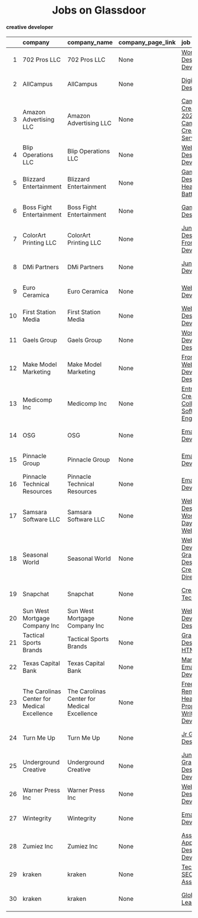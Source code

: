 
<h1 style="text-align: center;">Jobs on Glassdoor</h1>

#### creative developer
|    | company                                     | company_name                                | company_page_link   | job                                                                                                                                                                                                                                                                                                                             | job_name                                                   | job_page_link                                                                                                                                                                                                                                                      | update_time   | location         |
|---:|:--------------------------------------------|:--------------------------------------------|:--------------------|:--------------------------------------------------------------------------------------------------------------------------------------------------------------------------------------------------------------------------------------------------------------------------------------------------------------------------------|:-----------------------------------------------------------|:-------------------------------------------------------------------------------------------------------------------------------------------------------------------------------------------------------------------------------------------------------------------|:--------------|:-----------------|
|  1 | 702 Pros LLC                                | 702 Pros LLC                                | None                | [WordPress Designer Developer](https://www.glassdoor.com/partner/jobListing.htm?pos=119&ao=1136043&s=58&guid=0000017e28b77b3ebcc5e294003764ea&src=GD_JOB_AD&t=SR&vt=w&ea=1&cs=1_fa0e3d9f&cb=1641360620737&jobListingId=1007536458755&jrtk=3-0-1fokbeureu44i801-1fokbeurtu1uj800-1d64c3ac8581b8aa-)                              | WordPress Designer Developer                               | https://www.glassdoor.com/partner/jobListing.htm?pos=119&ao=1136043&s=58&guid=0000017e28b77b3ebcc5e294003764ea&src=GD_JOB_AD&t=SR&vt=w&ea=1&cs=1_fa0e3d9f&cb=1641360620737&jobListingId=1007536458755&jrtk=3-0-1fokbeureu44i801-1fokbeurtu1uj800-1d64c3ac8581b8aa- | 4d            | Las Vegas, NV    |
|  2 | AllCampus                                   | AllCampus                                   | None                | [Digital Designer](https://www.glassdoor.com/partner/jobListing.htm?pos=120&ao=1136043&s=58&guid=0000017e28b77b3ebcc5e294003764ea&src=GD_JOB_AD&t=SR&vt=w&ea=1&cs=1_8f1055f8&cb=1641360620737&jobListingId=1007540936415&jrtk=3-0-1fokbeureu44i801-1fokbeurtu1uj800-e92d967979190ddc-)                                          | Digital Designer                                           | https://www.glassdoor.com/partner/jobListing.htm?pos=120&ao=1136043&s=58&guid=0000017e28b77b3ebcc5e294003764ea&src=GD_JOB_AD&t=SR&vt=w&ea=1&cs=1_8f1055f8&cb=1641360620737&jobListingId=1007540936415&jrtk=3-0-1fokbeureu44i801-1fokbeurtu1uj800-e92d967979190ddc- | 1d            | Remote           |
|  3 | Amazon Advertising LLC                      | Amazon Advertising LLC                      | None                | [Camp CreateSDEII   2022  Campaign   Creative Services](https://www.glassdoor.com/partner/jobListing.htm?pos=129&ao=1136043&s=58&guid=0000017e28b77b3ebcc5e294003764ea&src=GD_JOB_AD&t=SR&vt=w&cs=1_de7bfca9&cb=1641360620737&jobListingId=1007541360858&jrtk=3-0-1fokbeureu44i801-1fokbeurtu1uj800-2387d067608d766e-)          | Camp CreateSDEII   2022  Campaign   Creative Services      | https://www.glassdoor.com/partner/jobListing.htm?pos=129&ao=1136043&s=58&guid=0000017e28b77b3ebcc5e294003764ea&src=GD_JOB_AD&t=SR&vt=w&cs=1_de7bfca9&cb=1641360620737&jobListingId=1007541360858&jrtk=3-0-1fokbeureu44i801-1fokbeurtu1uj800-2387d067608d766e-      | 24h           | Seattle, WA      |
|  4 | Blip Operations LLC                         | Blip Operations LLC                         | None                | [Web Designer Developer](https://www.glassdoor.com/partner/jobListing.htm?pos=108&ao=1136043&s=58&guid=0000017e28b77b3ebcc5e294003764ea&src=GD_JOB_AD&t=SR&vt=w&ea=1&cs=1_a253ca34&cb=1641360620736&jobListingId=1007539316248&jrtk=3-0-1fokbeureu44i801-1fokbeurtu1uj800-ea48f7532b941128-)                                    | Web Designer Developer                                     | https://www.glassdoor.com/partner/jobListing.htm?pos=108&ao=1136043&s=58&guid=0000017e28b77b3ebcc5e294003764ea&src=GD_JOB_AD&t=SR&vt=w&ea=1&cs=1_a253ca34&cb=1641360620736&jobListingId=1007539316248&jrtk=3-0-1fokbeureu44i801-1fokbeurtu1uj800-ea48f7532b941128- | 1d            | Remote           |
|  5 | Blizzard Entertainment                      | Blizzard Entertainment                      | None                | [Game Designer  Hearthstone   Battlegrounds](https://www.glassdoor.com/partner/jobListing.htm?pos=110&ao=1136043&s=58&guid=0000017e28b77b3ebcc5e294003764ea&src=GD_JOB_AD&t=SR&vt=w&cs=1_667fbd9b&cb=1641360620736&jobListingId=1007543820446&jrtk=3-0-1fokbeureu44i801-1fokbeurtu1uj800-b07034ab0cbecc67-)                     | Game Designer  Hearthstone   Battlegrounds                 | https://www.glassdoor.com/partner/jobListing.htm?pos=110&ao=1136043&s=58&guid=0000017e28b77b3ebcc5e294003764ea&src=GD_JOB_AD&t=SR&vt=w&cs=1_667fbd9b&cb=1641360620736&jobListingId=1007543820446&jrtk=3-0-1fokbeureu44i801-1fokbeurtu1uj800-b07034ab0cbecc67-      | 24h           | Irvine, CA       |
|  6 | Boss Fight Entertainment                    | Boss Fight Entertainment                    | None                | [Game Designer](https://www.glassdoor.com/partner/jobListing.htm?pos=106&ao=1136043&s=58&guid=0000017e28b77b3ebcc5e294003764ea&src=GD_JOB_AD&t=SR&vt=w&cs=1_3417d5ba&cb=1641360620736&jobListingId=1007525829983&jrtk=3-0-1fokbeureu44i801-1fokbeurtu1uj800-d17f470ed6f2b460-)                                                  | Game Designer                                              | https://www.glassdoor.com/partner/jobListing.htm?pos=106&ao=1136043&s=58&guid=0000017e28b77b3ebcc5e294003764ea&src=GD_JOB_AD&t=SR&vt=w&cs=1_3417d5ba&cb=1641360620736&jobListingId=1007525829983&jrtk=3-0-1fokbeureu44i801-1fokbeurtu1uj800-d17f470ed6f2b460-      | 12d           | Austin, TX       |
|  7 | ColorArt Printing  LLC                      | ColorArt Printing  LLC                      | None                | [Junior Web Designer   Front End Developer](https://www.glassdoor.com/partner/jobListing.htm?pos=105&ao=1136043&s=58&guid=0000017e28b77b3ebcc5e294003764ea&src=GD_JOB_AD&t=SR&vt=w&ea=1&cs=1_59eefc61&cb=1641360620736&jobListingId=1007523837063&jrtk=3-0-1fokbeureu44i801-1fokbeurtu1uj800-af7fcadcfc5b63c3-)                 | Junior Web Designer   Front End Developer                  | https://www.glassdoor.com/partner/jobListing.htm?pos=105&ao=1136043&s=58&guid=0000017e28b77b3ebcc5e294003764ea&src=GD_JOB_AD&t=SR&vt=w&ea=1&cs=1_59eefc61&cb=1641360620736&jobListingId=1007523837063&jrtk=3-0-1fokbeureu44i801-1fokbeurtu1uj800-af7fcadcfc5b63c3- | 13d           | Remote           |
|  8 | DMi Partners                                | DMi Partners                                | None                | [Junior Email Developer](https://www.glassdoor.com/partner/jobListing.htm?pos=102&ao=1136043&s=58&guid=0000017e28b77b3ebcc5e294003764ea&src=GD_JOB_AD&t=SR&vt=w&cs=1_f978a277&cb=1641360620735&jobListingId=1007540355359&jrtk=3-0-1fokbeureu44i801-1fokbeurtu1uj800-5023fa7fa69a50bd-)                                         | Junior Email Developer                                     | https://www.glassdoor.com/partner/jobListing.htm?pos=102&ao=1136043&s=58&guid=0000017e28b77b3ebcc5e294003764ea&src=GD_JOB_AD&t=SR&vt=w&cs=1_f978a277&cb=1641360620735&jobListingId=1007540355359&jrtk=3-0-1fokbeureu44i801-1fokbeurtu1uj800-5023fa7fa69a50bd-      | 1d            | Pennsylvania     |
|  9 | Euro Ceramica                               | Euro Ceramica                               | None                | [Web Design   Developer](https://www.glassdoor.com/partner/jobListing.htm?pos=121&ao=1136043&s=58&guid=0000017e28b77b3ebcc5e294003764ea&src=GD_JOB_AD&t=SR&vt=w&ea=1&cs=1_1ebce6ab&cb=1641360620737&jobListingId=1007530939605&jrtk=3-0-1fokbeureu44i801-1fokbeurtu1uj800-9e89a2f7df1c1b6a-)                                    | Web Design   Developer                                     | https://www.glassdoor.com/partner/jobListing.htm?pos=121&ao=1136043&s=58&guid=0000017e28b77b3ebcc5e294003764ea&src=GD_JOB_AD&t=SR&vt=w&ea=1&cs=1_1ebce6ab&cb=1641360620737&jobListingId=1007530939605&jrtk=3-0-1fokbeureu44i801-1fokbeurtu1uj800-9e89a2f7df1c1b6a- | 8d            | Boonton, NJ      |
| 10 | First Station Media                         | First Station Media                         | None                | [Web Designer Developer](https://www.glassdoor.com/partner/jobListing.htm?pos=107&ao=1136043&s=58&guid=0000017e28b77b3ebcc5e294003764ea&src=GD_JOB_AD&t=SR&vt=w&ea=1&cs=1_1736d36c&cb=1641360620736&jobListingId=1007532534242&jrtk=3-0-1fokbeureu44i801-1fokbeurtu1uj800-732526a7ce2320a3-)                                    | Web Designer Developer                                     | https://www.glassdoor.com/partner/jobListing.htm?pos=107&ao=1136043&s=58&guid=0000017e28b77b3ebcc5e294003764ea&src=GD_JOB_AD&t=SR&vt=w&ea=1&cs=1_1736d36c&cb=1641360620736&jobListingId=1007532534242&jrtk=3-0-1fokbeureu44i801-1fokbeurtu1uj800-732526a7ce2320a3- | 7d            | Remote           |
| 11 | Gaels Group                                 | Gaels Group                                 | None                | [WordPress Developer Designer](https://www.glassdoor.com/partner/jobListing.htm?pos=111&ao=1136043&s=58&guid=0000017e28b77b3ebcc5e294003764ea&src=GD_JOB_AD&t=SR&vt=w&ea=1&cs=1_4642f787&cb=1641360620736&jobListingId=1007522955614&jrtk=3-0-1fokbeureu44i801-1fokbeurtu1uj800-026e7e728c263258-)                              | WordPress Developer Designer                               | https://www.glassdoor.com/partner/jobListing.htm?pos=111&ao=1136043&s=58&guid=0000017e28b77b3ebcc5e294003764ea&src=GD_JOB_AD&t=SR&vt=w&ea=1&cs=1_4642f787&cb=1641360620736&jobListingId=1007522955614&jrtk=3-0-1fokbeureu44i801-1fokbeurtu1uj800-026e7e728c263258- | 13d           | Remote           |
| 12 | Make   Model Marketing                      | Make   Model Marketing                      | None                | [Front End Web Developer   Designer](https://www.glassdoor.com/partner/jobListing.htm?pos=130&ao=1136043&s=58&guid=0000017e28b77b3ebcc5e294003764ea&src=GD_JOB_AD&t=SR&vt=w&ea=1&cs=1_212ef790&cb=1641360620738&jobListingId=1007532568645&jrtk=3-0-1fokbeureu44i801-1fokbeurtu1uj800-f74e04069c551044-)                        | Front End Web Developer   Designer                         | https://www.glassdoor.com/partner/jobListing.htm?pos=130&ao=1136043&s=58&guid=0000017e28b77b3ebcc5e294003764ea&src=GD_JOB_AD&t=SR&vt=w&ea=1&cs=1_212ef790&cb=1641360620738&jobListingId=1007532568645&jrtk=3-0-1fokbeureu44i801-1fokbeurtu1uj800-f74e04069c551044- | 7d            | Cleveland, OH    |
| 13 | Medicomp Inc                                | Medicomp Inc                                | None                | [Entry Level   Creative and Collaborative Software Engineer](https://www.glassdoor.com/partner/jobListing.htm?pos=112&ao=1136043&s=58&guid=0000017e28b77b3ebcc5e294003764ea&src=GD_JOB_AD&t=SR&vt=w&cs=1_fce5e8bf&cb=1641360620736&jobListingId=1007532226564&jrtk=3-0-1fokbeureu44i801-1fokbeurtu1uj800-bb9c2ea4fcae9c35-)     | Entry Level   Creative and Collaborative Software Engineer | https://www.glassdoor.com/partner/jobListing.htm?pos=112&ao=1136043&s=58&guid=0000017e28b77b3ebcc5e294003764ea&src=GD_JOB_AD&t=SR&vt=w&cs=1_fce5e8bf&cb=1641360620736&jobListingId=1007532226564&jrtk=3-0-1fokbeureu44i801-1fokbeurtu1uj800-bb9c2ea4fcae9c35-      | 7d            | Melbourne, FL    |
| 14 | OSG                                         | OSG                                         | None                | [Email Developer](https://www.glassdoor.com/partner/jobListing.htm?pos=101&ao=1136043&s=58&guid=0000017e28b77b3ebcc5e294003764ea&src=GD_JOB_AD&t=SR&vt=w&ea=1&cs=1_e298a9f1&cb=1641360620735&jobListingId=1007537752729&jrtk=3-0-1fokbeureu44i801-1fokbeurtu1uj800-dc5804bf77fba1a4-)                                           | Email Developer                                            | https://www.glassdoor.com/partner/jobListing.htm?pos=101&ao=1136043&s=58&guid=0000017e28b77b3ebcc5e294003764ea&src=GD_JOB_AD&t=SR&vt=w&ea=1&cs=1_e298a9f1&cb=1641360620735&jobListingId=1007537752729&jrtk=3-0-1fokbeureu44i801-1fokbeurtu1uj800-dc5804bf77fba1a4- | 3d            | Remote           |
| 15 | Pinnacle Group                              | Pinnacle Group                              | None                | [Email Developer](https://www.glassdoor.com/partner/jobListing.htm?pos=109&ao=1136043&s=58&guid=0000017e28b77b3ebcc5e294003764ea&src=GD_JOB_AD&t=SR&vt=w&cs=1_8b79c010&cb=1641360620736&jobListingId=1007532805011&jrtk=3-0-1fokbeureu44i801-1fokbeurtu1uj800-94c34e9112a1a525-)                                                | Email Developer                                            | https://www.glassdoor.com/partner/jobListing.htm?pos=109&ao=1136043&s=58&guid=0000017e28b77b3ebcc5e294003764ea&src=GD_JOB_AD&t=SR&vt=w&cs=1_8b79c010&cb=1641360620736&jobListingId=1007532805011&jrtk=3-0-1fokbeureu44i801-1fokbeurtu1uj800-94c34e9112a1a525-      | 7d            | Dallas, TX       |
| 16 | Pinnacle Technical Resources                | Pinnacle Technical Resources                | None                | [Email Developer](https://www.glassdoor.com/partner/jobListing.htm?pos=116&ao=1136043&s=58&guid=0000017e28b77b3ebcc5e294003764ea&src=GD_JOB_AD&t=SR&vt=w&ea=1&cs=1_47e22d47&cb=1641360620737&jobListingId=1007532797014&jrtk=3-0-1fokbeureu44i801-1fokbeurtu1uj800-0a045550c6fdb9e4-)                                           | Email Developer                                            | https://www.glassdoor.com/partner/jobListing.htm?pos=116&ao=1136043&s=58&guid=0000017e28b77b3ebcc5e294003764ea&src=GD_JOB_AD&t=SR&vt=w&ea=1&cs=1_47e22d47&cb=1641360620737&jobListingId=1007532797014&jrtk=3-0-1fokbeureu44i801-1fokbeurtu1uj800-0a045550c6fdb9e4- | 7d            | Dallas, TX       |
| 17 | Samsara Software LLC                        | Samsara Software LLC                        | None                | [Web Designer for WordPress Daycare Website](https://www.glassdoor.com/partner/jobListing.htm?pos=123&ao=1136043&s=58&guid=0000017e28b77b3ebcc5e294003764ea&src=GD_JOB_AD&t=SR&vt=w&ea=1&cs=1_64bbb4d7&cb=1641360620737&jobListingId=1007538041955&jrtk=3-0-1fokbeureu44i801-1fokbeurtu1uj800-b16db5d2828e12a0-)                | Web Designer for WordPress Daycare Website                 | https://www.glassdoor.com/partner/jobListing.htm?pos=123&ao=1136043&s=58&guid=0000017e28b77b3ebcc5e294003764ea&src=GD_JOB_AD&t=SR&vt=w&ea=1&cs=1_64bbb4d7&cb=1641360620737&jobListingId=1007538041955&jrtk=3-0-1fokbeureu44i801-1fokbeurtu1uj800-b16db5d2828e12a0- | 3d            | Remote           |
| 18 | Seasonal World                              | Seasonal World                              | None                | [Web Developer   Graphic Designer  Creative Director Lead ](https://www.glassdoor.com/partner/jobListing.htm?pos=128&ao=1136043&s=58&guid=0000017e28b77b3ebcc5e294003764ea&src=GD_JOB_AD&t=SR&vt=w&ea=1&cs=1_a82048c8&cb=1641360620737&jobListingId=1007540102001&jrtk=3-0-1fokbeureu44i801-1fokbeurtu1uj800-a5e85545998c6da4-) | Web Developer   Graphic Designer  Creative Director Lead   | https://www.glassdoor.com/partner/jobListing.htm?pos=128&ao=1136043&s=58&guid=0000017e28b77b3ebcc5e294003764ea&src=GD_JOB_AD&t=SR&vt=w&ea=1&cs=1_a82048c8&cb=1641360620737&jobListingId=1007540102001&jrtk=3-0-1fokbeureu44i801-1fokbeurtu1uj800-a5e85545998c6da4- | 1d            | Jackson, NJ      |
| 19 | Snapchat                                    | Snapchat                                    | None                | [Creative Technologist](https://www.glassdoor.com/partner/jobListing.htm?pos=117&ao=1136043&s=58&guid=0000017e28b77b3ebcc5e294003764ea&src=GD_JOB_AD&t=SR&vt=w&cs=1_de03a49c&cb=1641360620737&jobListingId=1007525479176&jrtk=3-0-1fokbeureu44i801-1fokbeurtu1uj800-db6580d6afd3a426-)                                          | Creative Technologist                                      | https://www.glassdoor.com/partner/jobListing.htm?pos=117&ao=1136043&s=58&guid=0000017e28b77b3ebcc5e294003764ea&src=GD_JOB_AD&t=SR&vt=w&cs=1_de03a49c&cb=1641360620737&jobListingId=1007525479176&jrtk=3-0-1fokbeureu44i801-1fokbeurtu1uj800-db6580d6afd3a426-      | 12d           | New York, NY     |
| 20 | Sun West Mortgage Company  Inc              | Sun West Mortgage Company  Inc              | None                | [Web Developer Designer](https://www.glassdoor.com/partner/jobListing.htm?pos=103&ao=1136043&s=58&guid=0000017e28b77b3ebcc5e294003764ea&src=GD_JOB_AD&t=SR&vt=w&ea=1&cs=1_974b5671&cb=1641360620736&jobListingId=1007531086928&jrtk=3-0-1fokbeureu44i801-1fokbeurtu1uj800-a273aff80f57a8da-)                                    | Web Developer Designer                                     | https://www.glassdoor.com/partner/jobListing.htm?pos=103&ao=1136043&s=58&guid=0000017e28b77b3ebcc5e294003764ea&src=GD_JOB_AD&t=SR&vt=w&ea=1&cs=1_974b5671&cb=1641360620736&jobListingId=1007531086928&jrtk=3-0-1fokbeureu44i801-1fokbeurtu1uj800-a273aff80f57a8da- | 8d            | Guaynabo, PR     |
| 21 | Tactical Sports Brands                      | Tactical Sports Brands                      | None                | [Graphic Designer   HTML CSS](https://www.glassdoor.com/partner/jobListing.htm?pos=113&ao=1136043&s=58&guid=0000017e28b77b3ebcc5e294003764ea&src=GD_JOB_AD&t=SR&vt=w&ea=1&cs=1_6a0c863d&cb=1641360620736&jobListingId=1007523545955&jrtk=3-0-1fokbeureu44i801-1fokbeurtu1uj800-286b765a720a256f-)                               | Graphic Designer   HTML CSS                                | https://www.glassdoor.com/partner/jobListing.htm?pos=113&ao=1136043&s=58&guid=0000017e28b77b3ebcc5e294003764ea&src=GD_JOB_AD&t=SR&vt=w&ea=1&cs=1_6a0c863d&cb=1641360620736&jobListingId=1007523545955&jrtk=3-0-1fokbeureu44i801-1fokbeurtu1uj800-286b765a720a256f- | 13d           | Remote           |
| 22 | Texas Capital Bank                          | Texas Capital Bank                          | None                | [Marketing Email Developer](https://www.glassdoor.com/partner/jobListing.htm?pos=122&ao=1136043&s=58&guid=0000017e28b77b3ebcc5e294003764ea&src=GD_JOB_AD&t=SR&vt=w&cs=1_e1010a23&cb=1641360620737&jobListingId=1007535488952&jrtk=3-0-1fokbeureu44i801-1fokbeurtu1uj800-a9b68c3aa1960654-)                                      | Marketing Email Developer                                  | https://www.glassdoor.com/partner/jobListing.htm?pos=122&ao=1136043&s=58&guid=0000017e28b77b3ebcc5e294003764ea&src=GD_JOB_AD&t=SR&vt=w&cs=1_e1010a23&cb=1641360620737&jobListingId=1007535488952&jrtk=3-0-1fokbeureu44i801-1fokbeurtu1uj800-a9b68c3aa1960654-      | 5d            | Dallas, TX       |
| 23 | The Carolinas Center for Medical Excellence | The Carolinas Center for Medical Excellence | None                | [Freelance  Remote  Health Care Proposal Writer Developer](https://www.glassdoor.com/partner/jobListing.htm?pos=127&ao=1136043&s=58&guid=0000017e28b77b3ebcc5e294003764ea&src=GD_JOB_AD&t=SR&vt=w&ea=1&cs=1_34d5d1e1&cb=1641360620737&jobListingId=1007529997271&jrtk=3-0-1fokbeureu44i801-1fokbeurtu1uj800-69608ecdc6b5d55b-)  | Freelance  Remote  Health Care Proposal Writer Developer   | https://www.glassdoor.com/partner/jobListing.htm?pos=127&ao=1136043&s=58&guid=0000017e28b77b3ebcc5e294003764ea&src=GD_JOB_AD&t=SR&vt=w&ea=1&cs=1_34d5d1e1&cb=1641360620737&jobListingId=1007529997271&jrtk=3-0-1fokbeureu44i801-1fokbeurtu1uj800-69608ecdc6b5d55b- | 8d            | Cary, NC         |
| 24 | Turn Me Up                                  | Turn Me Up                                  | None                | [Jr Game Designer](https://www.glassdoor.com/partner/jobListing.htm?pos=125&ao=1136043&s=58&guid=0000017e28b77b3ebcc5e294003764ea&src=GD_JOB_AD&t=SR&vt=w&ea=1&cs=1_6b23ec82&cb=1641360620737&jobListingId=1007540967800&jrtk=3-0-1fokbeureu44i801-1fokbeurtu1uj800-32c0c48a8511445f-)                                          | Jr Game Designer                                           | https://www.glassdoor.com/partner/jobListing.htm?pos=125&ao=1136043&s=58&guid=0000017e28b77b3ebcc5e294003764ea&src=GD_JOB_AD&t=SR&vt=w&ea=1&cs=1_6b23ec82&cb=1641360620737&jobListingId=1007540967800&jrtk=3-0-1fokbeureu44i801-1fokbeurtu1uj800-32c0c48a8511445f- | 1d            | Burbank, CA      |
| 25 | Underground Creative                        | Underground Creative                        | None                | [Junior Graphic Design Web Developer](https://www.glassdoor.com/partner/jobListing.htm?pos=126&ao=1136043&s=58&guid=0000017e28b77b3ebcc5e294003764ea&src=GD_JOB_AD&t=SR&vt=w&ea=1&cs=1_006e86c5&cb=1641360620737&jobListingId=1007532846534&jrtk=3-0-1fokbeureu44i801-1fokbeurtu1uj800-7c638d1098e43ecf-)                       | Junior Graphic Design Web Developer                        | https://www.glassdoor.com/partner/jobListing.htm?pos=126&ao=1136043&s=58&guid=0000017e28b77b3ebcc5e294003764ea&src=GD_JOB_AD&t=SR&vt=w&ea=1&cs=1_006e86c5&cb=1641360620737&jobListingId=1007532846534&jrtk=3-0-1fokbeureu44i801-1fokbeurtu1uj800-7c638d1098e43ecf- | 7d            | Kennewick, WA    |
| 26 | Warner Press Inc                            | Warner Press Inc                            | None                | [Web Designer Developer](https://www.glassdoor.com/partner/jobListing.htm?pos=124&ao=1136043&s=58&guid=0000017e28b77b3ebcc5e294003764ea&src=GD_JOB_AD&t=SR&vt=w&ea=1&cs=1_7c7fc6e8&cb=1641360620737&jobListingId=1007542368462&jrtk=3-0-1fokbeureu44i801-1fokbeurtu1uj800-9f4f8d3717e77e30-)                                    | Web Designer Developer                                     | https://www.glassdoor.com/partner/jobListing.htm?pos=124&ao=1136043&s=58&guid=0000017e28b77b3ebcc5e294003764ea&src=GD_JOB_AD&t=SR&vt=w&ea=1&cs=1_7c7fc6e8&cb=1641360620737&jobListingId=1007542368462&jrtk=3-0-1fokbeureu44i801-1fokbeurtu1uj800-9f4f8d3717e77e30- | 24h           | Indianapolis, IN |
| 27 | Wintegrity                                  | Wintegrity                                  | None                | [Email Developer](https://www.glassdoor.com/partner/jobListing.htm?pos=104&ao=1136043&s=58&guid=0000017e28b77b3ebcc5e294003764ea&src=GD_JOB_AD&t=SR&vt=w&ea=1&cs=1_1334ae04&cb=1641360620736&jobListingId=1007542222991&jrtk=3-0-1fokbeureu44i801-1fokbeurtu1uj800-d3337eeb4d6b2588-)                                           | Email Developer                                            | https://www.glassdoor.com/partner/jobListing.htm?pos=104&ao=1136043&s=58&guid=0000017e28b77b3ebcc5e294003764ea&src=GD_JOB_AD&t=SR&vt=w&ea=1&cs=1_1334ae04&cb=1641360620736&jobListingId=1007542222991&jrtk=3-0-1fokbeureu44i801-1fokbeurtu1uj800-d3337eeb4d6b2588- | 24h           | Dearborn, MI     |
| 28 | Zumiez Inc                                  | Zumiez Inc                                  | None                | [Assistant Apparel Designer Developer](https://www.glassdoor.com/partner/jobListing.htm?pos=118&ao=1136043&s=58&guid=0000017e28b77b3ebcc5e294003764ea&src=GD_JOB_AD&t=SR&vt=w&ea=1&cs=1_6a8a0aba&cb=1641360620737&jobListingId=1007524848615&jrtk=3-0-1fokbeureu44i801-1fokbeurtu1uj800-6c40375de8dd76da-)                      | Assistant Apparel Designer Developer                       | https://www.glassdoor.com/partner/jobListing.htm?pos=118&ao=1136043&s=58&guid=0000017e28b77b3ebcc5e294003764ea&src=GD_JOB_AD&t=SR&vt=w&ea=1&cs=1_6a8a0aba&cb=1641360620737&jobListingId=1007524848615&jrtk=3-0-1fokbeureu44i801-1fokbeurtu1uj800-6c40375de8dd76da- | 12d           | Lynnwood, WA     |
| 29 | kraken                                      | kraken                                      | None                | [Technical SEO Associate](https://www.glassdoor.com/partner/jobListing.htm?pos=114&ao=1136043&s=58&guid=0000017e28b77b3ebcc5e294003764ea&src=GD_JOB_AD&t=SR&vt=w&cs=1_d31fbf6f&cb=1641360620736&jobListingId=1007534951311&jrtk=3-0-1fokbeureu44i801-1fokbeurtu1uj800-eaff5a2e8c9a72e8-)                                        | Technical SEO Associate                                    | https://www.glassdoor.com/partner/jobListing.htm?pos=114&ao=1136043&s=58&guid=0000017e28b77b3ebcc5e294003764ea&src=GD_JOB_AD&t=SR&vt=w&cs=1_d31fbf6f&cb=1641360620736&jobListingId=1007534951311&jrtk=3-0-1fokbeureu44i801-1fokbeurtu1uj800-eaff5a2e8c9a72e8-      | 5d            | Remote           |
| 30 | kraken                                      | kraken                                      | None                | [Global SEO Lead](https://www.glassdoor.com/partner/jobListing.htm?pos=115&ao=1136043&s=58&guid=0000017e28b77b3ebcc5e294003764ea&src=GD_JOB_AD&t=SR&vt=w&cs=1_03cf3e02&cb=1641360620737&jobListingId=1007542603811&jrtk=3-0-1fokbeureu44i801-1fokbeurtu1uj800-b3fd241d3f9d9e89-)                                                | Global SEO Lead                                            | https://www.glassdoor.com/partner/jobListing.htm?pos=115&ao=1136043&s=58&guid=0000017e28b77b3ebcc5e294003764ea&src=GD_JOB_AD&t=SR&vt=w&cs=1_03cf3e02&cb=1641360620737&jobListingId=1007542603811&jrtk=3-0-1fokbeureu44i801-1fokbeurtu1uj800-b3fd241d3f9d9e89-      | 24h           | Remote           |